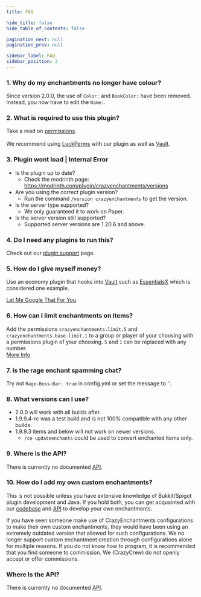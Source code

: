 ```yaml
---
title: FAQ

hide_title: false
hide_table_of_contents: false

pagination_next: null
pagination_prev: null

sidebar_label: FAQ
sidebar_position: 2
---
```

### 1. Why do my enchantments no longer have colour?
Since version 2.0.0, the use of `Color:` and `BookColor:` have been removed. Instead, you now have to edit the `Name:`.
### 2. What is required to use this plugin?
Take a read on [permissions](information/commands/permissions#options).<br></br>
We recommend using [LuckPerms](https://luckperms.net/) with our plugin as well as [Vault](https://www.spigotmc.org/resources/vault.34315/).

### 3. Plugin wont load | Internal Error
- Is the plugin up to date?
  - Check the modrinth page: https://modrinth.com/plugin/crazyenchantments/versions
- Are you using the correct plugin version?
  - Run the command `/version crazyenchantments` to get the version.
- Is the server type supported?
  - We only guaranteed it to work on Paper.
- Is the server version still supported?
  - Supported server versions are 1.20.6 and above.

### 4. Do I need any plugins to run this?
Check out our [plugin support](information/plugin-support) page.

### 5. How do I give myself money?
Use an economy plugin that hooks into [Vault](https://www.spigotmc.org/resources/vault.34315/) such as [EssentialsX](https://modrinth.com/plugin/essentialsx) which is considered one example.

[Let Me Google That For You](https://letmegooglethat.com/?q=economy+plugins+spigotmc)

### 6. How can I limit enchantments on items?
Add the permissions `crazyenchantments.limit.5` and `crazyenchantments.base-limit.1` to a group or player of your choosing with a permissions plugin of your choosing. `5` and `1` can be replaced with any number.   
[More Info](information/features.md)

### 7. Is the rage enchant spamming chat?
Try out `Rage-Boss-Bar: true` in config.yml or set the message to ''.

### 8. What versions can I use?
- 2.0.0 will work with all builds after.
- 1.9.9.4-rc was a test build and is not 100% compatible with any other builds.
- 1.9.9.3 items and below will not work on newer versions.
  - `/ce updateenchants` could be used to convert enchanted items only.

### 9. Where is the API?
There is currently no documented [API](api/intro).

### 10. How do I add my own custom enchantments?
This is not possible unless you have extensive knowledge of Bukkit/Spigot plugin development and Java. If you hold both, you can get acquainted with our [codebase](https://github.com/Crazy-Crew/CrazyEnchantments) and [API](api/intro.md) to develop your own enchantments.

If you have seen someone make use of CrazyEnchantments configurations to make their own custom enchantments, they would have been using an extremely outdated version that allowed for such configurations. We no longer support custom enchantment creation through configurations alone for multiple reasons. If you do not know how to program, it is recommended that you find someone to commission. We (CrazyCrew) do not openly accept or offer commissions.

### Where is the API?
There is currently no documented [API](api/intro).

